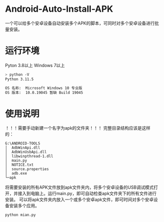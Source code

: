# Android-Auto-Install-APK
一个可以给多个安卓设备自动安装多个APK的脚本，可同时对多个安卓设备进行批量安装。
# 运行环境
Pyton 3.8以上
Windows 7以上
~~~bash
> python -V
Python 3.11.5
~~~
~~~bash
OS 名称:  Microsoft Windows 10 专业版
OS 版本:  10.0.19045 暂缺 Build 19045
~~~
# 使用说明
！！！需要手动新建一个名字为apk的文件夹！！！
完整目录结构应该是这样的：
~~~text
G:\ANDROID-TOOLS
│  AdbWinApi.dll
│  AdbWinUsbApi.dll
│  libwinpthread-1.dll
│  main.py
│  NOTICE.txt
│  source.properties
│  adb.exe
└─apk
~~~
将需要安装的所有APK文件放到apk文件夹内，将多个安卓设备的USB调试模式打开，并接入到电脑上。运行main.py，即可自动检查apk文件夹下的所有文件进行安装。
可以将apk文件夹内放入一个或多个安卓apk文件，即可时间对多个安卓设备安装多个应用。
~~~python
python mian.py
~~~
